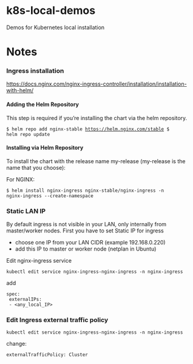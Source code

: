 # k8s-local-demos
Demos for Kubernetes local installation

# Notes

### Ingress installation

https://docs.nginx.com/nginx-ingress-controller/installation/installation-with-helm/

#### Adding the Helm Repository

This step is required if you’re installing the chart via the helm repository.

<code>$ helm repo add nginx-stable https://helm.nginx.com/stable
$ helm repo update</code>

#### Installing via Helm Repository

To install the chart with the release name my-release (my-release is the name that you choose):

For NGINX:

<code>$ helm install nginx-ingress nginx-stable/nginx-ingress -n nginx-ingress --create-namespace</code>


### Static LAN IP
By default ingress is not visible in your LAN, only internally from master/worker nodes.
First you have to set Static IP for ingress  

 - choose one IP from your LAN CIDR (example 192.168.0.220)
 - add this IP to master or worker node (netplan in Ubuntu)

Edit nginx-ingress service

    kubectl edit service nginx-ingress-nginx-ingress -n nginx-ingress

 add

    spec:
     externalIPs:
     - <any_local_IP>

### Edit Ingress external traffic policy

    kubectl edit service nginx-ingress-nginx-ingress -n nginx-ingress
change:

    externalTrafficPolicy: Cluster


